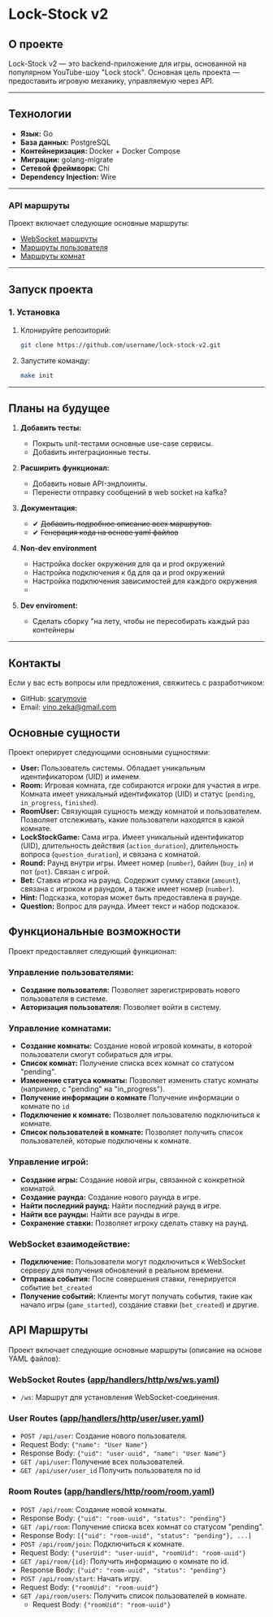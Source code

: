 # **Lock-Stock v2**

## **О проекте**

Lock-Stock v2 — это backend-приложение для игры, основанной на популярном YouTube-шоу "Lock stock". Основная цель
проекта — предоставить игровую механику, управляемую через API.


---

## **Технологии**

- **Язык:** Go
- **База данных:** PostgreSQL
- **Контейнеризация:** Docker + Docker Compose
- **Миграции:** golang-migrate
- **Сетевой фреймворк:** Chi
- **Dependency Injection:** Wire

---

### API маршруты

Проект включает следующие основные маршруты:

- [WebSocket маршруты](app/handlers/http/ws/ws.yaml)
- [Маршруты пользователя](app/handlers/http/user/user.yaml)
- [Маршруты комнат](app/handlers/http/room/room.yaml)

---

## **Запуск проекта**

### **1. Установка**

1. Клонируйте репозиторий:
   ```bash
   git clone https://github.com/username/lock-stock-v2.git
   ```
2. Запустите команду:
   ```bash
   make init
   ```
   
---

## **Планы на будущее**
1. **Добавить тесты:**
   - Покрыть unit-тестами основные use-case сервисы.
   - Добавить интеграционные тесты.

2. **Расширить функционал:**
   - Добавить новые API-эндпоинты.
   - Перенести отправку сообщений в web socket на kafka? 

3. **Документация:**
   - ✔ ~~Добавить подробное описание всех маршрутов.~~
   - ✔ ~~Генерация кода на основе yaml файлов~~

4. **Non-dev environment**
   - Настройка docker окружения для qa и prod окружений
   - Настройка подключения к бд для qa и prod окружений
   - Настройка подключения зависимостей для каждого окружения
   - 
5. **Dev enviroment:**
   - Сделать сборку "на лету, чтобы не пересобирать каждый раз контейнеры
---

## **Контакты**
Если у вас есть вопросы или предложения, свяжитесь с разработчиком:

- GitHub: [scarymovie](https://github.com/scarymovie)
- Email: vino.zeka@gmail.com


## **Основные сущности**

Проект оперирует следующими основными сущностями:

-   **User:** Пользователь системы. Обладает уникальным идентификатором (UID) и именем.
-   **Room:** Игровая комната, где собираются игроки для участия в игре. Комната имеет уникальный идентификатор (UID) и статус (`pending`, `in_progress`, `finished`).
-   **RoomUser:** Связующая сущность между комнатой и пользователем. Позволяет отслеживать, какие пользователи находятся в какой комнате.
-   **LockStockGame:** Сама игра. Имеет уникальный идентификатор (UID), длительность действия (`action_duration`), длительность вопроса (`question_duration`), и связана с комнатой.
-   **Round:** Раунд внутри игры. Имеет номер (`number`), байин (`buy_in`) и пот (`pot`). Связан с игрой.
-   **Bet:** Ставка игрока на раунд. Содержит сумму ставки (`amount`), связана с игроком и раундом, а также имеет номер (`number`).
-   **Hint:** Подсказка, которая может быть предоставлена в раунде.
- **Question:** Вопрос для раунда. Имеет текст и набор подсказок.

## **Функциональные возможности**

Проект предоставляет следующий функционал:

### **Управление пользователями:**

-   **Создание пользователя:** Позволяет зарегистрировать нового пользователя в системе.
-   **Авторизация пользователя:** Позволяет войти в систему.

### **Управление комнатами:**

-   **Создание комнаты:** Создание новой игровой комнаты, в которой пользователи смогут собираться для игры.
-   **Список комнат:** Получение списка всех комнат со статусом "pending".
-   **Изменение статуса комнаты:** Позволяет изменить статус комнаты (например, с "pending" на "in_progress").
-   **Получение информации о комнате** Получение информации о комнате по `id`
- **Подключение к комнате:** Позволяет пользователю подключиться к комнате.
- **Список пользователей в комнате:** Позволяет получить список пользователей, которые подключены к комнате.

### **Управление игрой:**

-   **Создание игры:** Создание новой игры, связанной с конкретной комнатой.
-   **Создание раунда:** Создание нового раунда в игре.
- **Найти последний раунд:** Найти последний раунд в игре.
- **Найти все раунды:** Найти все раунды в игре.
-   **Сохранение ставки:** Позволяет игроку сделать ставку на раунд.

### **WebSocket взаимодействие:**

-   **Подключение:** Пользователи могут подключиться к WebSocket серверу для получения обновлений в реальном времени.
- **Отправка события:** После совершения ставки, генерируется событие `bet_created`
-   **Получение событий:** Клиенты могут получать события, такие как начало игры (`game_started`), создание ставки (`bet_created`) и другие.

## **API Маршруты**

Проект включает следующие основные маршруты (описание на основе YAML файлов):

### **WebSocket Routes** ([app/handlers/http/ws/ws.yaml](app/handlers/http/ws/ws.yaml))

-   `/ws`: Маршрут для установления WebSocket-соединения.

### **User Routes** ([app/handlers/http/user/user.yaml](app/handlers/http/user/user.yaml))

-   `POST /api/user`: Создание нового пользователя.
   -   Request Body: `{"name": "User Name"}`
   -   Response Body: `{"uid": "user-uuid", "name": "User Name"}`
-   `GET /api/user`: Получение всех пользователей.
- `GET /api/user/user_id` Получить пользователя по id

### **Room Routes** ([app/handlers/http/room/room.yaml](app/handlers/http/room/room.yaml))

-   `POST /api/room`: Создание новой комнаты.
   -   Response Body: `{"uid": "room-uuid", "status": "pending"}`
-   `GET /api/room`: Получение списка всех комнат со статусом "pending".
   -   Response Body: `[{"uid": "room-uuid", "status": "pending"}, ...]`
-   `POST /api/room/join`: Подключиться к комнате.
   - Request Body: `{"userUid": "user-uuid", "roomUid": "room-uuid"}`
-   `GET /api/room/{id}`: Получить информацию о комнате по id.
   - Response Body: `{"uid": "room-uuid", "status": "pending"}`
-   `POST /api/room/start`: Начать игру.
   - Request Body: `{"roomUid": "room-uuid"}`
- `GET /api/room/users`: Получить список пользователей в комнате.
   - Request Body: `{"roomUid": "room-uuid"}`


